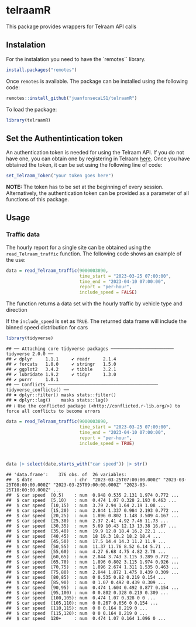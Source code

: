 telraamR
================

This package provides wrappers for Telraam API calls

## Instalation

For the instalation you need to have the \`remotes\`\` library.

``` r
install.packages("remotes")
```

Once `remotes` is available. The package can be installed using the
following code:

``` r
remotes::install_github("juanfonsecaLS1/telraamR")
```

To load the package:

``` r
library(telraamR)
```

## Set the Authentintication token

An authentication token is needed for using the Telraam API. If you do
not have one, you can obtain one by registering in Telraam
[here](https://www.telraam.net/en/register). Once you have obtained the
token, it can be set using the following line of code:

``` r
set_Telraam_Token("your token goes here")
```

**NOTE:** The token has to be set at the beginning of every session.
Alternatively, the authentication token can be provided as a parameter
of all functions of this package.

## Usage

### Traffic data

The hourly report for a single site can be obtained using the
`read_Telraam_traffic` function. The following code shows an example of
the use:

``` r
data = read_Telraam_traffic(9000003890,
                            time_start = "2023-03-25 07:00:00",
                            time_end = "2023-04-10 07:00:00",
                            report = "per-hour",
                            include_speed = FALSE)
```

The function returns a data set with the hourly traffic by vehicle type
and direction

If the `include_speed` is set as `TRUE`. The returned data frame will
include the binned speed distribution for cars

``` r
library(tidyverse)
```

    ## ── Attaching core tidyverse packages ──────────────────────── tidyverse 2.0.0 ──
    ## ✔ dplyr     1.1.1     ✔ readr     2.1.4
    ## ✔ forcats   1.0.0     ✔ stringr   1.5.0
    ## ✔ ggplot2   3.4.2     ✔ tibble    3.2.1
    ## ✔ lubridate 1.9.2     ✔ tidyr     1.3.0
    ## ✔ purrr     1.0.1     
    ## ── Conflicts ────────────────────────────────────────── tidyverse_conflicts() ──
    ## ✖ dplyr::filter() masks stats::filter()
    ## ✖ dplyr::lag()    masks stats::lag()
    ## ℹ Use the conflicted package (<http://conflicted.r-lib.org/>) to force all conflicts to become errors

``` r
data = read_Telraam_traffic(9000003890,
                            time_start = "2023-03-25 07:00:00",
                            time_end = "2023-04-10 07:00:00",
                            report = "per-hour",
                            include_speed = TRUE)



data |> select(date,starts_with("car speed")) |> str()
```

    ## 'data.frame':    376 obs. of  26 variables:
    ##  $ date                : chr  "2023-03-25T07:00:00.000Z" "2023-03-25T08:00:00.000Z" "2023-03-25T09:00:00.000Z" "2023-03-25T10:00:00.000Z" ...
    ##  $ car speed  [0,5)    : num  0.948 0.535 2.131 1.974 0.772 ...
    ##  $ car speed  [5,10)   : num  0.474 1.07 0.328 2.193 0.463 ...
    ##  $ car speed  [10,15)  : num  3.79 2.94 1.64 2.19 1.08 ...
    ##  $ car speed  [15,20)  : num  2.844 1.337 0.984 2.193 0.772 ...
    ##  $ car speed  [20,25)  : num  1.896 0.802 1.148 3.509 4.167 ...
    ##  $ car speed  [25,30)  : num  2.37 2.41 4.92 7.46 11.73 ...
    ##  $ car speed  [30,35)  : num  5.69 10.43 12.13 13.38 16.67 ...
    ##  $ car speed  [35,40)  : num  19.9 12.8 18.4 16.2 22.1 ...
    ##  $ car speed  [40,45)  : num  18 19.3 18.2 18.2 18.4 ...
    ##  $ car speed  [45,50)  : num  17.5 14.4 14.3 11.2 11.9 ...
    ##  $ car speed  [50,55)  : num  11.37 11.76 8.52 6.14 5.71 ...
    ##  $ car speed  [55,60)  : num  4.27 6.68 4.75 4.82 2.78 ...
    ##  $ car speed  [60,65)  : num  2.844 3.743 3.115 3.289 0.772 ...
    ##  $ car speed  [65,70)  : num  1.896 0.802 3.115 1.974 0.926 ...
    ##  $ car speed  [70,75)  : num  1.896 2.674 1.311 1.535 0.463 ...
    ##  $ car speed  [75,80)  : num  2.844 1.872 1.475 0.439 0.309 ...
    ##  $ car speed  [80,85)  : num  0 0.535 0.82 0.219 0.154 ...
    ##  $ car speed  [85,90)  : num  0 1.07 0.492 0.439 0.309 ...
    ##  $ car speed  [90,95)  : num  0.474 1.604 0.492 0.877 0.154 ...
    ##  $ car speed  [95,100) : num  0 0.802 0.328 0.219 0.309 ...
    ##  $ car speed  [100,105): num  0.474 1.07 0.328 0 0 ...
    ##  $ car speed  [105,110): num  0 0.267 0.656 0 0.154 ...
    ##  $ car speed  [110,115): num  0 0 0.164 0.219 0 ...
    ##  $ car speed  [115,120): num  0 0 0.164 0.219 0 ...
    ##  $ car speed  120+     : num  0.474 1.07 0.164 1.096 0 ...
